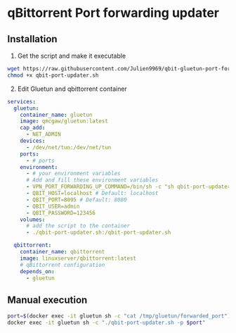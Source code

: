 # qBittorrent Port forwarding updater 

## Installation
1. Get the script and make it executable
```bash
wget https://raw.githubusercontent.com/Julien9969/qbit-gluetun-port-forwarding-mod/refs/heads/main/qbit-port-updater.sh
chmod +x qbit-port-updater.sh
```
2. Edit Gluetun and qbittorrent container
```yaml
services:
  gluetun:
    container_name: gluetun
    image: qmcgaw/gluetun:latest
    cap_add:
      - NET_ADMIN
    devices:
      - /dev/net/tun:/dev/net/tun
    ports:
      - # ports
    environment:
      - # your environment variables
      # Add and fill these environment variables
      - VPN_PORT_FORWARDING_UP_COMMAND=/bin/sh -c "sh qbit-port-updater.sh -p {{PORTS}}"
      - QBIT_HOST=localhost # Default: localhost
      - QBIT_PORT=8095 # Default: 8080
      - QBIT_USER=admin
      - QBIT_PASSWORD=123456
    volumes:
      # add the script to the container
      - ./qbit-port-updater.sh:/qbit-port-updater.sh

  qbittorrent:
    container_name: qbittorrent
    image: linuxserver/qbittorrent:latest
    # qBittorrent configuration
    depends_on:
      - gluetun

```

## Manual execution
```bash
port=$(docker exec -it gluetun sh -c "cat /tmp/gluetun/forwarded_port")
docker exec -it gluetun sh -c "./qbit-port-updater.sh -p $port"
```
